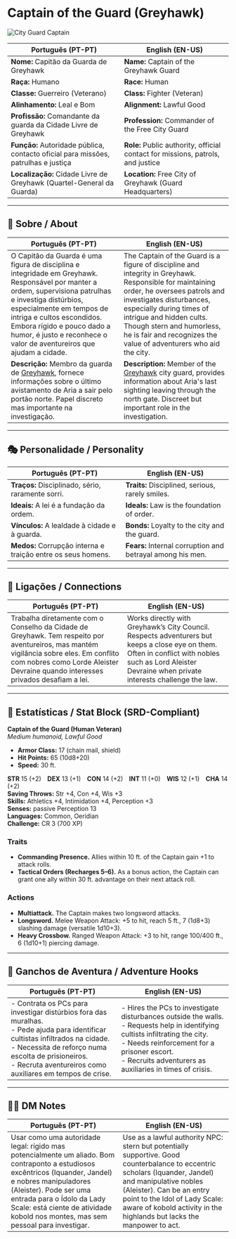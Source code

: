 # Captain of the Guard (Greyhawk)

![City Guard Captain](assets/npc/npc_blank.png)

| **Português (PT-PT)** | **English (EN-US)** |
| --------------------- | ------------------- |
| **Nome:** Capitão da Guarda de Greyhawk | **Name:** Captain of the Greyhawk Guard |
| **Raça:** Humano | **Race:** Human |
| **Classe:** Guerreiro (Veterano) | **Class:** Fighter (Veteran) |
| **Alinhamento:** Leal e Bom | **Alignment:** Lawful Good |
| **Profissão:** Comandante da guarda da Cidade Livre de Greyhawk | **Profession:** Commander of the Free City Guard |
| **Função:** Autoridade pública, contacto oficial para missões, patrulhas e justiça | **Role:** Public authority, official contact for missions, patrols, and justice |
| **Localização:** Cidade Livre de Greyhawk (Quartel-General da Guarda) | **Location:** Free City of Greyhawk (Guard Headquarters) |

---

## 📖 Sobre / About

| **Português (PT-PT)**                                                                                                                                                                                                                                                                                                 | **English (EN-US)**                                                                                                                                                                                                                                                                                                        |
| --------------------------------------------------------------------------------------------------------------------------------------------------------------------------------------------------------------------------------------------------------------------------------------------------------------------- | -------------------------------------------------------------------------------------------------------------------------------------------------------------------------------------------------------------------------------------------------------------------------------------------------------------------------- |
| O Capitão da Guarda é uma figura de disciplina e integridade em Greyhawk. Responsável por manter a ordem, supervisiona patrulhas e investiga distúrbios, especialmente em tempos de intriga e cultos escondidos. Embora rígido e pouco dado a humor, é justo e reconhece o valor de aventureiros que ajudam a cidade. | The Captain of the Guard is a figure of discipline and integrity in Greyhawk. Responsible for maintaining order, he oversees patrols and investigates disturbances, especially during times of intrigue and hidden cults. Though stern and humorless, he is fair and recognizes the value of adventurers who aid the city. |
| **Descrição:** Membro da guarda de [Greyhawk](cidade_de_greyhawk.md), fornece informações sobre o último avistamento de Aria a sair pelo portão norte. Papel discreto mas importante na investigação.                                                                                                                 | **Description:** Member of the [Greyhawk](cidade_de_greyhawk.md) city guard, provides information about Aria's last sighting leaving through the north gate. Discreet but important role in the investigation.                                                                                                              |

---

## 🎭 Personalidade / Personality

| **Português (PT-PT)** | **English (EN-US)** |
| --------------------- | ------------------- |
| **Traços:** Disciplinado, sério, raramente sorri. | **Traits:** Disciplined, serious, rarely smiles. |
| **Ideais:** A lei é a fundação da ordem. | **Ideals:** Law is the foundation of order. |
| **Vínculos:** A lealdade à cidade e à guarda. | **Bonds:** Loyalty to the city and the guard. |
| **Medos:** Corrupção interna e traição entre os seus homens. | **Fears:** Internal corruption and betrayal among his men. |

---

## 🔗 Ligações / Connections

| **Português (PT-PT)** | **English (EN-US)** |
| --------------------- | ------------------- |
| Trabalha diretamente com o Conselho da Cidade de Greyhawk. Tem respeito por aventureiros, mas mantém vigilância sobre eles. Em conflito com nobres como Lorde Aleister Devraine quando interesses privados desafiam a lei. | Works directly with Greyhawk’s City Council. Respects adventurers but keeps a close eye on them. Often in conflict with nobles such as Lord Aleister Devraine when private interests challenge the law. |

---

<!-- 🔒 DM-ONLY SECTION BELOW -->
## 🧩 Estatísticas / Stat Block (SRD-Compliant)

**Captain of the Guard (Human Veteran)**  
*Medium humanoid, Lawful Good*

- **Armor Class:** 17 (chain mail, shield)  
- **Hit Points:** 65 (10d8+20)  
- **Speed:** 30 ft.  

**STR** 15 (+2) **DEX** 13 (+1) **CON** 14 (+2) **INT** 11 (+0) **WIS** 12 (+1) **CHA** 14 (+2)  
**Saving Throws:** Str +4, Con +4, Wis +3  
**Skills:** Athletics +4, Intimidation +4, Perception +3  
**Senses:** passive Perception 13  
**Languages:** Common, Oeridian  
**Challenge:** CR 3 (700 XP)

### Traits
- **Commanding Presence.** Allies within 10 ft. of the Captain gain +1 to attack rolls.  
- **Tactical Orders (Recharges 5–6).** As a bonus action, the Captain can grant one ally within 30 ft. advantage on their next attack roll.  

### Actions
- **Multiattack.** The Captain makes two longsword attacks.  
- **Longsword.** Melee Weapon Attack: +5 to hit, reach 5 ft., 7 (1d8+3) slashing damage (versatile 1d10+3).  
- **Heavy Crossbow.** Ranged Weapon Attack: +3 to hit, range 100/400 ft., 6 (1d10+1) piercing damage.

---

## 🎲 Ganchos de Aventura / Adventure Hooks

| **Português (PT-PT)** | **English (EN-US)** |
| --------------------- | ------------------- |
| - Contrata os PCs para investigar distúrbios fora das muralhas.<br>- Pede ajuda para identificar cultistas infiltrados na cidade.<br>- Necessita de reforço numa escolta de prisioneiros.<br>- Recruta aventureiros como auxiliares em tempos de crise. | - Hires the PCs to investigate disturbances outside the walls.<br>- Requests help in identifying cultists infiltrating the city.<br>- Needs reinforcement for a prisoner escort.<br>- Recruits adventurers as auxiliaries in times of crisis. |

---

## 🧑‍💻 DM Notes

| **Português (PT-PT)** | **English (EN-US)** |
| --------------------- | ------------------- |
| Usar como uma autoridade legal: rígido mas potencialmente um aliado. Bom contraponto a estudiosos excêntricos (Iquander, Jandel) e nobres manipuladores (Aleister). Pode ser uma entrada para o Ídolo da Lady Scale: está ciente de atividade kobold nos montes, mas sem pessoal para investigar. | Use as a lawful authority NPC: stern but potentially supportive. Good counterbalance to eccentric scholars (Iquander, Jandel) and manipulative nobles (Aleister). Can be an entry point to the Idol of Lady Scale: aware of kobold activity in the highlands but lacks the manpower to act. |
